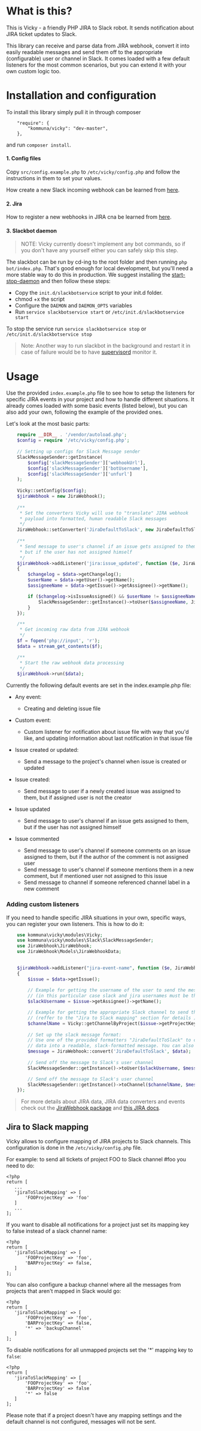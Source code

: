 # What is this?
This is Vicky - a friendly PHP JIRA to Slack robot.
It sends notification about JIRA ticket updates to Slack.

This library can receive and parse data from JIRA webhook, convert it into easily readable messages and send them off to the appropriate (configurable) user or channel in Slack.
It comes loaded with a few default listeners for the most common scenarios, but you can extend it with your own custom logic too.

# Installation and configuration
To install this library simply pull it in through composer
```        
    "require": {
        "kommuna/vicky": "dev-master",
    },
```   
and run `composer install`.

#### 1. Config files  
Copy `src/config.example.php` to `/etc/vicky/config.php` and follow the instructions in them to set your values.

How create a new Slack incoming webhook can be learned from [here](https://api.slack.com/incoming-webhooks).

[//]: # (Bot is not using in last release)
[//]: # (>IMPORTANT: Please make sure that you have the webserver and the slackbot running on different ports.)
[//]: # (>The slackbot port is configurable and you can set it in the `/etc/slackBot/config.php` file.)

#### 2. Jira
How to register a new webhooks in JIRA cna be learned from [here](https://developer.atlassian.com/jiradev/jira-apis/webhooks).

#### 3. Slackbot daemon
> NOTE: Vicky currently doesn't implement any bot commands, so if you don't have any yourself either you can safely skip this step.

The slackbot can be run by cd-ing to the root folder and then running `php bot/index.php`.
That's good enough for local development, but you'll need a more stable way to do this in production.
We suggest installing the [start-stop-daemon](http://manpages.ubuntu.com/manpages/trusty/man8/start-stop-daemon.8.html)
and then follow these steps:

 - Copy the `init.d/slackbotservice` script to your init.d folder. 
 - chmod +x the script
 - Configure the `DAEMON` and `DAEMON_OPTS` variables
 - Run `service slackbotservice start` or `/etc/init.d/slackbotservice start`

To stop the service run `service slackbotservice stop` or `/etc/init.d/slackbotservice stop`

>Note: Another way to run slackbot in the background and restart it in case of failure would be to have [supervisord](http://supervisord.org/) monitor it.  

# Usage
Use the provided `index.example.php` file to see how to setup the listeners for specific JIRA events in your project and how to handle different situations.
It already comes loaded with some basic events (listed below), but you can also add your own, following the example of the provided ones.

Let's look at the most basic parts:

```php
    require __DIR__ . '/vendor/autoload.php';
    $config = require '/etc/vicky/config.php';
    
    // Setting up configs for Slack Message sender
    SlackMessageSender::getInstance(
        $config['slackMessageSender']['webhookUrl'],
        $config['slackMessageSender']['botUsername'],
        $config['slackMessageSender']['unfurl']
    );
    
    Vicky::setConfig($config);
    $jiraWebhook = new JiraWebhook();
    
    /**
     * Set the converters Vicky will use to "translate" JIRA webhook
     * payload into formatted, human readable Slack messages
     */
    JiraWebhook::setConverter('JiraDefaultToSlack', new JiraDefaultToSlackConverter());
    
    /**
     * Send message to user's channel if an issue gets assigned to them,
     * but if the user has not assigned himself
     */
    $jiraWebhook->addListener('jira:issue_updated', function ($e, JiraWebhookData $data)
    {
        $changelog = $data->getChangelog();
        $userName = $data->getUser()->getName();
        $assigneeName = $data->getIssue()->getAssignee()->getName();

        if ($changelog->isIssueAssigned() && $userName != $assigneeName) {
            SlackMessageSender::getInstance()->toUser($assigneeName, JiraWebhook::convert('JiraDefaultToSlack', $data));
        }
    });

    /**
     * Get incoming raw data from JIRA webhook
     */
    $f = fopen('php://input', 'r');
    $data = stream_get_contents($f);

    /**
     * Start the raw webhook data processing
     */
    $jiraWebhook->run($data);
```

Currently the following default events are set in the index.example.php file:
- Any event:
    - Creating and deleting issue file

- Custom event:
    - Custom listener for notification about issue file with way that you'd like,
    and updating information about last notification in that issue file

- Issue created or updated:
    - Send a message to the project's channel when issue is created or updated

- Issue created:  
    - Send message to user if a newly created issue was assigned to them,
    but if assigned user is not the creator
  
- Issue updated  
    - Send message to user's channel if an issue gets assigned to them,
    but if the user has not assigned himself
        
- Issue commented
    - Send message to user's channel if someone comments on an issue
    assigned to them, but if the author of the comment is not assigned user
    - Send message to user's channel if someone mentions them in a new comment,
    but if mentioned user not assigned to this issue
    - Send message to channel if someone referenced channel label in a new comment

### Adding custom listeners
If you need to handle specific JIRA situations in your own, specific ways, you can register your own listeners. This is how to do it:

```php
    use kommuna\vicky\modules\Vicky;
    use kommuna\vicky\modules\Slack\SlackMessageSender;
    use JiraWebhook\JiraWebhook;
    use JiraWebhook\Models\JiraWebhookData;

    
    $jiraWebhook->addListener("jira-event-name", function ($e, JiraWebhookData $data)
    {
        $issue = $data->getIssue();
    
        // Example for getting the username of the user to send the message to in Slack 
        // (in this particular case slack and jira usernames must be the same)
        $slackUsername = $issue->getAssignee()->getName();

        // Example for getting the appropriate Slack channel to send the message to
        // (reffer to the "Jira to Slack mapping" section for details )
        $channelName = Vicky::getChannelByProject($issue->getProjectKey());
        
        // Set up the slack message format:
        // Use one of the provided formatters "JiraDefaultToSlack" to convert your 
        // data into a readable, slack-formatted message. You can also create your own.
        $message = JiraWebhook::convert('JiraDefaultToSlack', $data);
        
        // Send off the message to Slack's user channel
        SlackMessageSender::getInstance()->toUser($slackUsername, $message);

        // Send off the message to Slack's user channel
        SlackMessageSender::getInstance()->toChannel($channelName, $message);
    });
```

>For more details about JIRA data, JIRA data converters and events check out the [JiraWebhook package](https://github.com/kommuna/jirawebhook)
and [this JIRA docs](https://docs.atlassian.com/jira/REST/cloud/#api/2/issue-getIssue).

## Jira to Slack mapping
Vicky allows to configure mapping of JIRA projects to Slack channels. This configuration is done in the `/etc/vicky/config.php` file.

For example: to send all tickets of project FOO to Slack channel #foo you need to do: 

```
<?php
return [
   ...
   'jiraToSlackMapping' => [
       'FOOProjectKey' => 'foo'
   ]
   ...
];
```

If you want to disable all notifications for a project just set its mapping key to false instead of a slack channel name:

```
<?php
return [
   'jiraToSlackMapping' => [
       'FOOProjectKey' => 'foo',
       'BARProjectKey' => false,
   ]
];
```

You can also configure a backup channel where all the messages from projects that aren't mapped in Slack would go:

```
<?php
return [
   'jiraToSlackMapping' => [
       'FOOProjectKey' => 'foo',
       'BARProjectKey' => false,
       '*' => 'backupChannel'
   ]
];
```

To disable notifications for all unmapped projects set the '*' mapping key to `false`:

```
<?php
return [
   'jiraToSlackMapping' => [
       'FOOProjectKey' => 'foo',
       'BARProjectKey' => false
       '*' => false
   ]
];
```

Please note that if a project doesn't have any mapping settings and the default channel is not configured, messages will not be sent.

[//]: # (>Important note: The bot must be invited to the channel in order to be able to send messages to it.)